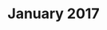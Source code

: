 ---
title: January 2017
showTitle: true
showOnHomepage: true
image: /img/drawings/roseeye.jpg
materials: pencil, blending stump, colored pencils, white sharpie, paint
description:
---